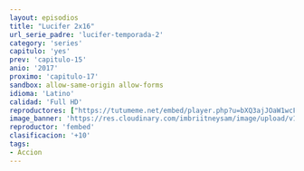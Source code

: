 ```yaml
---
layout: episodios
title: "Lucifer 2x16"
url_serie_padre: 'lucifer-temporada-2'
category: 'series'
capitulo: 'yes'
prev: 'capitulo-15'
anio: '2017'
proximo: 'capitulo-17'
sandbox: allow-same-origin allow-forms
idioma: 'Latino'
calidad: 'Full HD'
reproductores: ["https://tutumeme.net/embed/player.php?u=bXQ3ajJOaW1wcFRGcEs2VW5XRGExTlRPMytmUnc3bHVwcWhoenVIUjI5SHF5TlNwc0taaG1jN2gwZHZSNTlIRHVhV2tZWitkNUtDVDNOL1ZvYW1rYjJkcm42UT0"]
image_banner: 'https://res.cloudinary.com/imbriitneysam/image/upload/v1546476989/punisher-banner-min.jpg'
reproductor: 'fembed'
clasificacion: '+10'
tags:
- Accion
---
```












